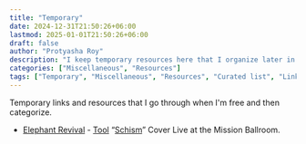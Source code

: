 ```yaml
---
title: "Temporary"
date: 2024-12-31T21:50:26+06:00
lastmod: 2025-01-01T21:50:26+06:00
draft: false
author: "Protyasha Roy"
description: "I keep temporary resources here that I organize later in a specific category."
categories: ["Miscellaneous", "Resources"]
tags: ["Temporary", "Miscellaneous", "Resources", "Curated list", "Links", "References"]
---
```

Temporary links and resources that I go through when I'm free and then categorize.

- [Elephant Revival](https://en.wikipedia.org/wiki/Elephant_Revival) - [Tool](https://en.wikipedia.org/wiki/Tool_(band)) “[Schism](https://www.youtube.com/watch?v=MM62wjLrgmA)” Cover Live at the Mission Ballroom.